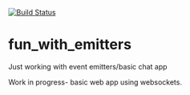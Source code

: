 [![Build Status](https://travis-ci.org/Einlanzerous/fun_with_emitters.svg?branch=master)](https://travis-ci.org/Einlanzerous/fun_with_emitters)
# fun_with_emitters
Just working with event emitters/basic chat app

Work in progress- basic web app using websockets. 
